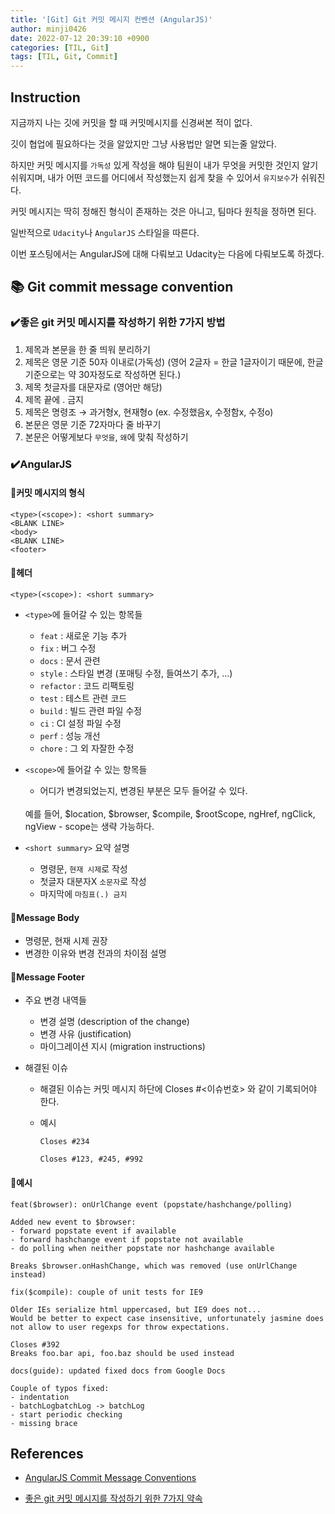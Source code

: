 ```yaml
---
title: '[Git] Git 커밋 메시지 컨벤션 (AngularJS)'
author: minji0426
date: 2022-07-12 20:39:10 +0900
categories: [TIL, Git]
tags: [TIL, Git, Commit]
---
```


## Instruction

지금까지 나는 깃에 커밋을 할 때 커밋메시지를 신경써본 적이 없다.

깃이 협업에 필요하다는 것을 알았지만 그냥 사용법만 알면 되는줄 알았다.

하지만 커밋 메시지를 `가독성` 있게 작성을 해야 팀원이 내가 무엇을 커밋한 것인지 알기 쉬워지며, 내가 어떤 코드를 어디에서 작성했는지 쉽게 찾을 수 있어서 `유지보수`가 쉬워진다.

커밋 메시지는 딱히 정해진 형식이 존재하는 것은 아니고, 팀마다 원칙을 정하면 된다.

일반적으로 `Udacity`나 `AngularJS` 스타일을 따른다.

이번 포스팅에서는 AngularJS에 대해 다뤄보고 Udacity는 다음에 다뤄보도록 하겠다.


## 📚 Git commit message convention

### ✔️좋은 git 커밋 메시지를 작성하기 위한 7가지 방법

1. 제목과 본문을 한 줄 띄워 분리하기
2. 제목은 영문 기준 50자 이내로(가독성)
(영어 2글자 = 한글 1글자이기 때문에, 한글 기준으로는 약 30자정도로 작성하면 된다.)
3. 제목 첫글자를 대문자로 (영어만 해당)
4. 제목 끝에 . 금지
5. 제목은 명령조 → 과거형x, 현재형o (ex. 수정했음x, 수정함x, 수정o)
6. 본문은 영문 기준 72자마다 줄 바꾸기
7. 본문은 어떻게보다 `무엇을`, `왜`에 맞춰 작성하기

### ✔️AngularJS

#### 📝커밋 메시지의 형식

```
<type>(<scope>): <short summary>
<BLANK LINE>
<body>
<BLANK LINE>
<footer>
```

#### 📌헤더
`<type>(<scope>): <short summary>`

- `<type>`에 들어갈 수 있는 항목들
    - `feat` : 새로운 기능 추가
    - `fix` : 버그 수정
    - `docs` : 문서 관련
    - `style` : 스타일 변경 (포매팅 수정, 들여쓰기 추가, …)
    - `refactor` : 코드 리팩토링
    - `test` : 테스트 관련 코드
    - `build` : 빌드 관련 파일 수정
    - `ci` : CI 설정 파일 수정
    - `perf` : 성능 개선
    - `chore` : 그 외 자잘한 수정

- `<scope>`에 들어갈 수 있는 항목들

    - 어디가 변경되었는지, 변경된 부분은 모두 들어갈 수 있다.
    <br>
    예를 들어, $location, $browser, $compile, $rootScope, ngHref, ngClick, ngView
    - scope는 생략 가능하다.

- `<short summary>` 요약 설명
    - 명령문, `현재 시제`로 작성
    - 첫글자 대분자X `소문자`로 작성
    - 마지막에 `마침표(.) 금지`

#### 📌Message Body

- 명령문, 현재 시제 권장
- 변경한 이유와 변경 전과의 차이점 설명

#### 📌Message Footer
- 주요 변경 내역들
    - 변경 설명 (description of the change)
    - 변경 사유 (justification)
    - 마이그레이션 지시 (migration instructions)

- 해결된 이슈

    - 해결된 이슈는 커밋 메시지 하단에 Closes #<이슈번호> 와 같이 기록되어야 한다.

    - 예시
        ```
        Closes #234

        Closes #123, #245, #992
        ```

#### 📌예시
```
feat($browser): onUrlChange event (popstate/hashchange/polling)

Added new event to $browser:
- forward popstate event if available
- forward hashchange event if popstate not available
- do polling when neither popstate nor hashchange available

Breaks $browser.onHashChange, which was removed (use onUrlChange instead)
```
```
fix($compile): couple of unit tests for IE9

Older IEs serialize html uppercased, but IE9 does not...
Would be better to expect case insensitive, unfortunately jasmine does
not allow to user regexps for throw expectations.

Closes #392
Breaks foo.bar api, foo.baz should be used instead
```
```
docs(guide): updated fixed docs from Google Docs

Couple of typos fixed:
- indentation
- batchLogbatchLog -> batchLog
- start periodic checking
- missing brace
```


## References
- [AngularJS Commit Message Conventions](https://gist.github.com/stephenparish/9941e89d80e2bc58a153)

- [좋은 git 커밋 메시지를 작성하기 위한 7가지 약속](https://velog.io/@rladpwl0512/Git-commit-%EB%A9%94%EC%8B%9C%EC%A7%80-%EC%BB%A8%EB%B2%A4%EC%85%98)
